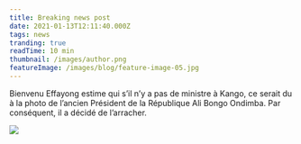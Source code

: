```yaml
---
title: Breaking news post
date: 2021-01-13T12:11:40.000Z
tags: news
tranding: true
readTime: 10 min
thumbnail: /images/author.png
featureImage: /images/blog/feature-image-05.jpg
---
```


Bienvenu  Effayong estime qui s’il n’y a pas de ministre à Kango, ce serait du à la photo de l’ancien Président de la République Ali Bongo Ondimba. Par conséquent, il a décidé de l’arracher.

![](/images/blog/feature-image-09.jpg)

### &#x20;&#xA; 
